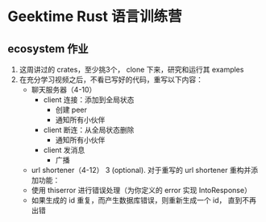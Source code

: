 # Geektime Rust 语言训练营

## ecosystem 作业
1. 这周讲过的 crates，至少挑3个，
clone 下来，研究和运行其 examples
2. 在充分学习视频之后，不看已写好的代码，重写以下内容：
    - 聊天服务器（4-10）
        - client 连接：添加到全局状态
            - 创建 peer
            - 通知所有小伙伴
        - client 断连：从全局状态删除
            - 通知所有小伙伴
        - client 发消息
            - 广播
    - url shortener（4-12）
3 (optional). 对于重写的 url shortener 重构并添加功能：
    - 使用 thiserror 进行错误处理（为你定义的 error 实现 IntoResponse）
    - 如果生成的 id 重复，而产生数据库错误，则重新生成一个 id，
      直到不再出错